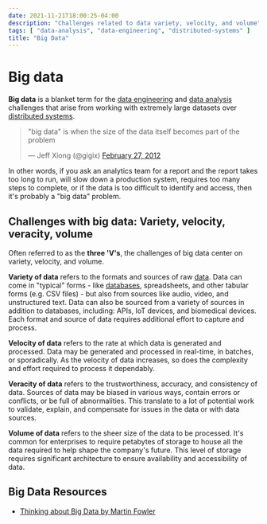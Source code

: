 ```yaml
---
date: 2021-11-21T18:00:25-04:00
description: "Challenges related to data variety, velocity, and volume"
tags: [ "data-analysis", "data-engineering", "distributed-systems" ]
title: "Big Data"
---
```


# Big data

**Big data** is a blanket term for the [data engineering](data-engineering.md) and [data analysis](data-analysis.md) challenges that arise from working with extremely large datasets over [distributed systems](distributed-systems.md).

<blockquote class="twitter-tweet"><p lang="en" dir="ltr">&quot;big data&quot; is when the size of the data itself becomes part of the problem</p>&mdash; Jeff Xiong (@gigix) <a href="https://twitter.com/gigix/status/174086466950021120?ref_src=twsrc%5Etfw">February 27, 2012</a></blockquote> <script async src="https://platform.twitter.com/widgets.js" charset="utf-8"></script>

In other words, if you ask an analytics team for a report and the report takes too long to run, will slow down a production system, requires too many steps to complete, or if the data is too difficult to identify and access, then it's probably a "big data" problem.

## Challenges with big data: Variety, velocity, veracity, volume

Often referred to as the **three 'V's**, the challenges of big data center on variety, velocity, and volume.

**Variety of data** refers to the formats and sources of raw [data](data.md). Data can come in "typical" forms - like [databases](databases.md), spreadsheets, and other tabular forms (e.g. CSV files) - but also from sources like audio, video, and unstructured text. Data can also be sourced from a variety of sources in addition to databases, including: APIs, IoT devices, and biomedical devices. Each format and source of data requires additional effort to capture and process.

**Velocity of data** refers to the rate at which data is generated and processed. Data may be generated and processed in real-time, in batches, or sporadically. As the velocity of data increases, so does the complexity and effort required to process it dependably.

**Veracity of data** refers to the trustworthiness, accuracy, and consistency of data. Sources of data may be biased in various ways, contain errors or conflicts, or be full of abnormalities. This translate to a lot of potential work to validate, explain, and compensate for issues in the data or with data sources.

**Volume of data** refers to the sheer size of the data to be processed. It's common for enterprises to require petabytes of storage to house all the data required to help shape the company's future. This level of storage requires significant architecture to ensure availability and accessibility of data.

## Big Data Resources

* [Thinking about Big Data by Martin Fowler](https://martinfowler.com/articles/bigData/)
